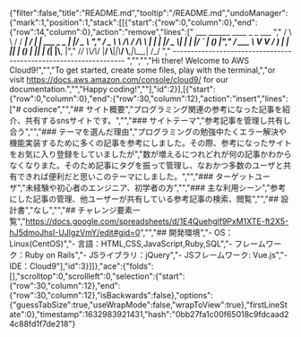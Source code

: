 {"filter":false,"title":"README.md","tooltip":"/README.md","undoManager":{"mark":1,"position":1,"stack":[[{"start":{"row":0,"column":0},"end":{"row":14,"column":0},"action":"remove","lines":["         ___        ______     ____ _                 _  ___  ","        / \\ \\      / / ___|   / ___| | ___  _   _  __| |/ _ \\ ","       / _ \\ \\ /\\ / /\\___ \\  | |   | |/ _ \\| | | |/ _` | (_) |","      / ___ \\ V  V /  ___) | | |___| | (_) | |_| | (_| |\\__, |","     /_/   \\_\\_/\\_/  |____/   \\____|_|\\___/ \\__,_|\\__,_|  /_/ "," ----------------------------------------------------------------- ","","","Hi there! Welcome to AWS Cloud9!","","To get started, create some files, play with the terminal,","or visit https://docs.aws.amazon.com/console/cloud9/ for our documentation.","","Happy coding!",""],"id":2}],[{"start":{"row":0,"column":0},"end":{"row":30,"column":12},"action":"insert","lines":["# codience","","## サイト概要","プログラミング関連の参考になった記事を紹介、共有するsnsサイトです。","","### サイトテーマ","参考記事を管理し共有し合う","","### テーマを選んだ理由","プログラミングの勉強中たくエラー解決や機能実装するために多くの記事を参考にしました。その際、参考になったサイトをお気に入り登録をしていましたが","数が増えるにつれどれが何の記事かわからなくなりまた。そのため記事にタグを振って管理し、なおかつ多数のユーザと共有できれば便利だと思いこのテーマにしました。","","### ターゲットユーザ","未経験や初心者のエンジニア、初学者の方","","### 主な利用シーン","参考にした記事の管理、他ユーザーが共有している参考記事の検索、閲覧","","## 設計書","なし","","## チャレンジ要素一覧","<https://docs.google.com/spreadsheets/d/1E4Quehglf9PxM1XTE-ft2X5-hJ5dmoJhsI-UJlgzVmY/edit#gid=0>","","## 開発環境","- OS：Linux(CentOS)","- 言語：HTML,CSS,JavaScript,Ruby,SQL","- フレームワーク：Ruby on Rails","- JSライブラリ：jQuery","- JSフレームワーク: Vue.js","- IDE：Cloud9"],"id":3}]]},"ace":{"folds":[],"scrolltop":0,"scrollleft":0,"selection":{"start":{"row":30,"column":12},"end":{"row":30,"column":12},"isBackwards":false},"options":{"guessTabSize":true,"useWrapMode":false,"wrapToView":true},"firstLineState":0},"timestamp":1632983921431,"hash":"0bb27fa1c00f65018c9fdcaad24c88fd1f7de218"}